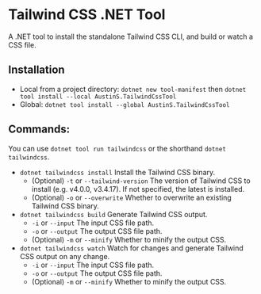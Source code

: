 # Tailwind CSS .NET Tool

A .NET tool to install the standalone Tailwind CSS CLI, and build or watch a CSS file.

## Installation
- Local from a project directory: `dotnet new tool-manifest` then `dotnet tool install --local AustinS.TailwindCssTool`
- Global: `dotnet tool install --global AustinS.TailwindCssTool`

## Commands:
You can use `dotnet tool run tailwindcss` or the shorthand `dotnet tailwindcss`.

- `dotnet tailwindcss install` Install the Tailwind CSS binary.
  - (Optional) `-t` or `--tailwind-version` The version of Tailwind CSS to install (e.g. v4.0.0, v3.4.17). If not specified, the latest is installed.
  - (Optional) `-o` or `--overwrite` Whether to overwrite an existing Tailwind CSS binary.
- `dotnet tailwindcss build` Generate Tailwind CSS output.
    - `-i` or `--input` The input CSS file path.
    - `-o` or `--output` The output CSS file path.
    - (Optional) `-m` or `--minify` Whether to minify the output CSS.
- `dotnet tailwindcss watch` Watch for changes and generate Tailwind CSS output on any change.
    - `-i` or `--input` The input CSS file path.
    - `-o` or `--output` The output CSS file path.
    - (Optional) `-m` or `--minify` Whether to minify the output CSS.
